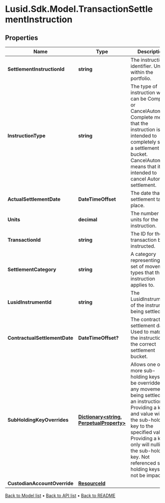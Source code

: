 # Lusid.Sdk.Model.TransactionSettlementInstruction

## Properties

Name | Type | Description | Notes
------------ | ------------- | ------------- | -------------
**SettlementInstructionId** | **string** | The instruction identifier. Unique within the portfolio. | 
**InstructionType** | **string** | The type of instruction which can be Complete or CancelAutomatic. Complete means that the instruction is intended to completely settle a settlement bucket. CancelAutomatic means that it is intended to cancel Automatic settlement. | 
**ActualSettlementDate** | **DateTimeOffset** | The date that settlement takes place. | 
**Units** | **decimal** | The number of units for the instruction. | 
**TransactionId** | **string** | The ID for the transaction being instructed. | 
**SettlementCategory** | **string** | A category representing the set of movement types that this instruction applies to. | 
**LusidInstrumentId** | **string** | The LusidInstrumentId of the instrument being settled. | 
**ContractualSettlementDate** | **DateTimeOffset?** | The contractual settlement date. Used to match the instruction to the correct settlement bucket. | [optional] 
**SubHoldingKeyOverrides** | [**Dictionary&lt;string, PerpetualProperty&gt;**](PerpetualProperty.md) | Allows one or more sub-holding keys to be overridden for any movement being settled by an instruction. Providing a key and value will set the sub-holding key to the specified value; Providing a key only will nullify the sub-holding key. Not referenced sub-holding keys will not be impacted.  | [optional] 
**CustodianAccountOverride** | [**ResourceId**](ResourceId.md) |  | [optional] 

[Back to Model list](../README.md#documentation-for-models) &#8226; [Back to API list](../README.md#documentation-for-api-endpoints) &#8226; [Back to README](../README.md)

